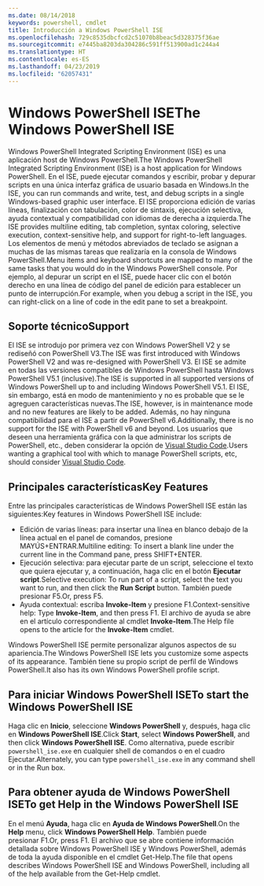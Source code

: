 ```yaml
---
ms.date: 08/14/2018
keywords: powershell, cmdlet
title: Introducción a Windows PowerShell ISE
ms.openlocfilehash: 729c8535dbcfcd2c51070b8beac5d328375f36ae
ms.sourcegitcommit: e7445ba8203da304286c591ff513900ad1c244a4
ms.translationtype: HT
ms.contentlocale: es-ES
ms.lasthandoff: 04/23/2019
ms.locfileid: "62057431"
---
```

# <a name="the-windows-powershell-ise"></a><span data-ttu-id="f6daf-103">Windows PowerShell ISE</span><span class="sxs-lookup"><span data-stu-id="f6daf-103">The Windows PowerShell ISE</span></span>

<span data-ttu-id="f6daf-104">Windows PowerShell Integrated Scripting Environment (ISE) es una aplicación host de Windows PowerShell.</span><span class="sxs-lookup"><span data-stu-id="f6daf-104">The Windows PowerShell Integrated Scripting Environment (ISE) is a host application for Windows PowerShell.</span></span> <span data-ttu-id="f6daf-105">En el ISE, puede ejecutar comandos y escribir, probar y depurar scripts en una única interfaz gráfica de usuario basada en Windows.</span><span class="sxs-lookup"><span data-stu-id="f6daf-105">In the ISE, you can run commands and write, test, and debug scripts in a single Windows-based graphic user interface.</span></span> <span data-ttu-id="f6daf-106">El ISE proporciona edición de varias líneas, finalización con tabulación, color de sintaxis, ejecución selectiva, ayuda contextual y compatibilidad con idiomas de derecha a izquierda.</span><span class="sxs-lookup"><span data-stu-id="f6daf-106">The ISE provides multiline editing, tab completion, syntax coloring, selective execution, context-sensitive help, and support for right-to-left languages.</span></span> <span data-ttu-id="f6daf-107">Los elementos de menú y métodos abreviados de teclado se asignan a muchas de las mismas tareas que realizaría en la consola de Windows PowerShell.</span><span class="sxs-lookup"><span data-stu-id="f6daf-107">Menu items and keyboard shortcuts are mapped to many of the same tasks that you would do in the Windows PowerShell console.</span></span> <span data-ttu-id="f6daf-108">Por ejemplo, al depurar un script en el ISE, puede hacer clic con el botón derecho en una línea de código del panel de edición para establecer un punto de interrupción.</span><span class="sxs-lookup"><span data-stu-id="f6daf-108">For example, when you debug a script in the ISE, you can right-click on a line of code in the edit pane to set a breakpoint.</span></span>

## <a name="support"></a><span data-ttu-id="f6daf-109">Soporte técnico</span><span class="sxs-lookup"><span data-stu-id="f6daf-109">Support</span></span>

<span data-ttu-id="f6daf-110">El ISE se introdujo por primera vez con Windows PowerShell V2 y se rediseñó con PowerShell V3.</span><span class="sxs-lookup"><span data-stu-id="f6daf-110">The ISE was first introduced with Windows PowerShell V2 and was re-designed with PowerShell V3.</span></span> <span data-ttu-id="f6daf-111">El ISE se admite en todas las versiones compatibles de Windows PowerShell hasta Windows PowerShell V5.1 (inclusive).</span><span class="sxs-lookup"><span data-stu-id="f6daf-111">The ISE is supported in all supported versions of Windows PowerShell up to and including Windows PowerShell V5.1.</span></span> <span data-ttu-id="f6daf-112">El ISE, sin embargo, está en modo de mantenimiento y no es probable que se le agreguen características nuevas.</span><span class="sxs-lookup"><span data-stu-id="f6daf-112">The ISE, however, is in maintenance mode and no new features are likely to be added.</span></span>
<span data-ttu-id="f6daf-113">Además, no hay ninguna compatibilidad para el ISE a partir de PowerShell v6.</span><span class="sxs-lookup"><span data-stu-id="f6daf-113">Additionally, there is no support for the ISE with PowerShell v6 and beyond.</span></span> <span data-ttu-id="f6daf-114">Los usuarios que deseen una herramienta gráfica con la que administrar los scripts de PowerShell, etc., deben considerar la opción de [Visual Studio Code](https://code.visualstudio.com/).</span><span class="sxs-lookup"><span data-stu-id="f6daf-114">Users wanting a graphical tool with which to manage PowerShell scripts, etc, should consider [Visual Studio Code](https://code.visualstudio.com/).</span></span>

## <a name="key-features"></a><span data-ttu-id="f6daf-115">Principales características</span><span class="sxs-lookup"><span data-stu-id="f6daf-115">Key Features</span></span>

<span data-ttu-id="f6daf-116">Entre las principales características de Windows PowerShell ISE están las siguientes:</span><span class="sxs-lookup"><span data-stu-id="f6daf-116">Key features in Windows PowerShell ISE include:</span></span>

- <span data-ttu-id="f6daf-117">Edición de varias líneas: para insertar una línea en blanco debajo de la línea actual en el panel de comandos, presione MAYÚS+ENTRAR.</span><span class="sxs-lookup"><span data-stu-id="f6daf-117">Multiline editing: To insert a blank line under the current line in the Command pane, press SHIFT+ENTER.</span></span>
- <span data-ttu-id="f6daf-118">Ejecución selectiva: para ejecutar parte de un script, seleccione el texto que quiera ejecutar y, a continuación, haga clic en el botón **Ejecutar script**.</span><span class="sxs-lookup"><span data-stu-id="f6daf-118">Selective execution: To run part of a script, select the text you want to run, and then click the **Run Script** button.</span></span> <span data-ttu-id="f6daf-119">También puede presionar F5.</span><span class="sxs-lookup"><span data-stu-id="f6daf-119">Or, press F5.</span></span>
- <span data-ttu-id="f6daf-120">Ayuda contextual: escriba **Invoke-Item** y presione F1.</span><span class="sxs-lookup"><span data-stu-id="f6daf-120">Context-sensitive help: Type **Invoke-Item**, and then press F1.</span></span> <span data-ttu-id="f6daf-121">El archivo de ayuda se abre en el artículo correspondiente al cmdlet **Invoke-Item**.</span><span class="sxs-lookup"><span data-stu-id="f6daf-121">The Help file opens to the article for the **Invoke-Item** cmdlet.</span></span>

<span data-ttu-id="f6daf-122">Windows PowerShell ISE permite personalizar algunos aspectos de su apariencia.</span><span class="sxs-lookup"><span data-stu-id="f6daf-122">The Windows PowerShell ISE lets you customize some aspects of its appearance.</span></span> <span data-ttu-id="f6daf-123">También tiene su propio script de perfil de Windows PowerShell.</span><span class="sxs-lookup"><span data-stu-id="f6daf-123">It also has its own Windows PowerShell profile script.</span></span>

## <a name="to-start-the-windows-powershell-ise"></a><span data-ttu-id="f6daf-124">Para iniciar Windows PowerShell ISE</span><span class="sxs-lookup"><span data-stu-id="f6daf-124">To start the Windows PowerShell ISE</span></span>

<span data-ttu-id="f6daf-125">Haga clic en **Inicio**, seleccione **Windows PowerShell** y, después, haga clic en **Windows PowerShell ISE**.</span><span class="sxs-lookup"><span data-stu-id="f6daf-125">Click **Start**, select **Windows PowerShell**, and then click **Windows PowerShell ISE**.</span></span>
<span data-ttu-id="f6daf-126">Como alternativa, puede escribir `powershell_ise.exe` en cualquier shell de comandos o en el cuadro Ejecutar.</span><span class="sxs-lookup"><span data-stu-id="f6daf-126">Alternately, you can type `powershell_ise.exe` in any command shell or in the Run box.</span></span>

## <a name="to-get-help-in-the-windows-powershell-ise"></a><span data-ttu-id="f6daf-127">Para obtener ayuda de Windows PowerShell ISE</span><span class="sxs-lookup"><span data-stu-id="f6daf-127">To get Help in the Windows PowerShell ISE</span></span>

<span data-ttu-id="f6daf-128">En el menú **Ayuda**, haga clic en **Ayuda de Windows PowerShell**.</span><span class="sxs-lookup"><span data-stu-id="f6daf-128">On the **Help** menu, click **Windows PowerShell Help**.</span></span> <span data-ttu-id="f6daf-129">También puede presionar F1.</span><span class="sxs-lookup"><span data-stu-id="f6daf-129">Or, press F1.</span></span> <span data-ttu-id="f6daf-130">El archivo que se abre contiene información detallada sobre Windows PowerShell ISE y Windows PowerShell, además de toda la ayuda disponible en el cmdlet Get-Help.</span><span class="sxs-lookup"><span data-stu-id="f6daf-130">The file that opens describes Windows PowerShell ISE and Windows PowerShell, including all of the help available from the Get-Help cmdlet.</span></span>
